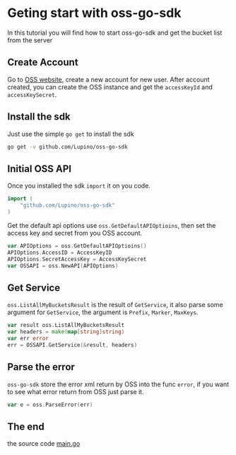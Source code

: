 # Geting start with oss-go-sdk

In this tutorial you will find how to start oss-go-sdk and get the bucket list from the server

## Create Account

Go to [OSS website](http://www.aliyun.com/product/oss/?lang=en), create a new account for new user.
After account created, you can create the OSS instance and get the `accessKeyId` and `accessKeySecret`.

## Install the sdk

Just use the simple `go get` to install the sdk

```bash
go get -v github.com/Lupino/oss-go-sdk
```

## Initial OSS API

Once you installed the sdk `import` it on you code.

```go
import (
    "github.com/Lupino/oss-go-sdk"
)
```

Get the default api options use `oss.GetDefaultAPIOptioins`,
then set the access key and secret from you OSS account.

```go
var APIOptions = oss.GetDefaultAPIOptioins()
APIOptions.AccessID = AccessKeyID
APIOptions.SecretAccessKey = AccessKeySecret
var OSSAPI = oss.NewAPI(APIOptions)
```

## Get Service

`oss.ListAllMyBucketsResult` is the result of `GetService`,
it also parse some argument for `GetService`,
the argument is `Prefix`, `Marker`, `MaxKeys`.

```go
var result oss.ListAllMyBucketsResult
var headers = make(map[string]string)
var err error
err = OSSAPI.GetService(&result, headers)
```

## Parse the error

`oss-go-sdk` store the error xml return by OSS into the func `error`,
if you want to see what error return from OSS just parse it.

```go
var e = oss.ParseError(err)
```

## The end

the source code [main.go](main.go)
